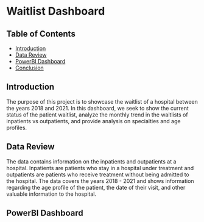 # Waitlist Dashboard

## Table of Contents
* [Introduction](#introduction)
* [Data Review](#data-review)
* [PowerBI Dashboard](#powerbi-dashboard)
* [Conclusion](#conclusion)

## Introduction

The purpose of this project is to showcase the waitlist of a hospital between the years 2018 and 2021. In this dashboard, we seek to show the current status of the patient waitlist, analyze the monthly trend in the waitlists of inpatients vs outpatients, and provide analysis on specialties and age profiles. 

## Data Review

The data contains information on the inpatients and outpatients at a hospital. Inpatients are patients who stay in a hospital under treatment and outpatients are patients who receive treatment without being admitted to the hospital. The data covers the years 2018 - 2021 and shows information regarding the age profile of the patient, the date of their visit, and other valuable information to the hospital.

## PowerBI Dashboard
